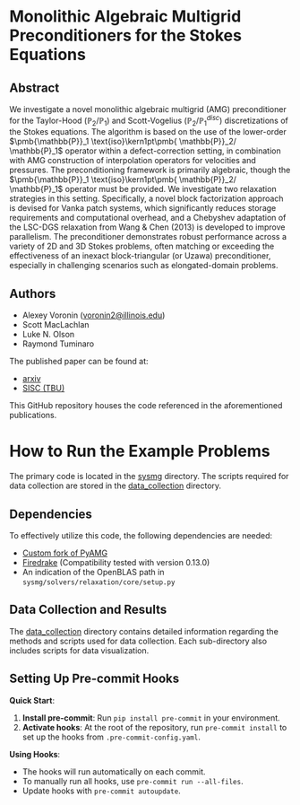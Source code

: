 # Monolithic Algebraic Multigrid Preconditioners for the Stokes Equations

## Abstract
We investigate a novel monolithic algebraic multigrid (AMG) preconditioner for the Taylor-Hood ($\pmb{\mathbb{P}}_2/\mathbb{P}_1$) and Scott-Vogelius ($\pmb{\mathbb{P}}_2/\mathbb{P}_1^{disc}$) discretizations of the Stokes equations. The algorithm is based on the use of the lower-order $\pmb{\mathbb{P}}_1 \text{iso}\kern1pt\pmb{ \mathbb{P}}_2/ \mathbb{P}_1$ operator within a defect-correction setting, in combination with AMG construction of interpolation operators for velocities and pressures. The preconditioning framework is primarily algebraic, though the $\pmb{\mathbb{P}}_1 \text{iso}\kern1pt\pmb{ \mathbb{P}}_2/ \mathbb{P}_1$ operator must be provided. We investigate two relaxation strategies in this setting. Specifically, a novel block factorization approach is devised for Vanka patch systems, which significantly reduces storage requirements and computational overhead, and a Chebyshev adaptation of the LSC-DGS relaxation from Wang & Chen (2013) is developed to improve parallelism. The preconditioner demonstrates robust performance across a variety of 2D and 3D Stokes problems, often matching or exceeding the effectiveness of an inexact block-triangular (or Uzawa) preconditioner, especially in challenging scenarios such as elongated-domain problems. 

## Authors
- Alexey Voronin (voronin2@illinois.edu)
- Scott MacLachlan
- Luke N. Olson
- Raymond Tuminaro

The published paper can be found at:
- [arxiv](https://arxiv.org/abs/2306.06795)
- [SISC (TBU)]()

This GitHub repository houses the code referenced in the aforementioned publications.

# How to Run the Example Problems

The primary code is located in the [sysmg](./sysmg/) directory. The scripts required for data collection are stored in the [data\_collection](./data_collection/) directory.

## Dependencies

To effectively utilize this code, the following dependencies are needed:
- [Custom fork of PyAMG](https://github.com/Alexey-Voronin/pyamg-1/tree/sysmg_krylov_accel)
- [Firedrake](https://www.firedrakeproject.org/) (Compatibility tested with version 0.13.0)
- An indication of the OpenBLAS path in `sysmg/solvers/relaxation/core/setup.py`

## Data Collection and Results

The [data\_collection](./data_collection/) directory contains detailed information regarding the methods and scripts used for data collection. Each sub-directory also includes scripts for data visualization.

## Setting Up Pre-commit Hooks

**Quick Start**:
1. **Install pre-commit**: Run `pip install pre-commit` in your environment.
2. **Activate hooks**: At the root of the repository, run `pre-commit install` to set up the hooks from `.pre-commit-config.yaml`.

**Using Hooks**:
- The hooks will run automatically on each commit.
- To manually run all hooks, use `pre-commit run --all-files`.
- Update hooks with `pre-commit autoupdate`.

